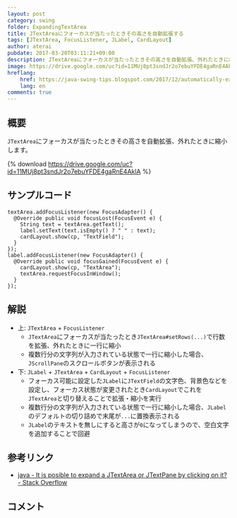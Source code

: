 ```yaml
---
layout: post
category: swing
folder: ExpandingTextArea
title: JTextAreaにフォーカスが当たったときその高さを自動拡張する
tags: [JTextArea, FocusListener, JLabel, CardLayout]
author: aterai
pubdate: 2017-03-20T03:11:21+09:00
description: JTextAreaにフォーカスが当たったときその高さを自動拡張、外れたときに縮小します。
image: https://drive.google.com/uc?id=11MUj8pt3sndJr2o7ebuYFDE4gaRnE4AklA
hreflang:
    href: https://java-swing-tips.blogspot.com/2017/12/automatically-extend-its-height-when.html
    lang: en
comments: true
---
```

## 概要
`JTextArea`にフォーカスが当たったときその高さを自動拡張、外れたときに縮小します。

{% download https://drive.google.com/uc?id=11MUj8pt3sndJr2o7ebuYFDE4gaRnE4AklA %}

## サンプルコード
<pre class="prettyprint"><code>textArea.addFocusListener(new FocusAdapter() {
  @Override public void focusLost(FocusEvent e) {
    String text = textArea.getText();
    label.setText(text.isEmpty() ? " " : text);
    cardLayout.show(cp, "TextField");
  }
});
label.addFocusListener(new FocusAdapter() {
  @Override public void focusGained(FocusEvent e) {
    cardLayout.show(cp, "TextArea");
    textArea.requestFocusInWindow();
  }
});
</code></pre>

## 解説
- 上: `JTextArea` + `FocusListener`
    - `JTextArea`にフォーカスが当たったとき`JTextArea#setRows(...)`で行数を拡張、外れたときに一行に縮小
    - 複数行分の文字列が入力されている状態で一行に縮小した場合、`JScrollPane`のスクロールボタンが表示される
- 下: `JLabel` + `JTextArea` + `CardLayout` + `FocusListener`
    - フォーカス可能に設定した`JLabel`に`JTextField`の文字色、背景色などを設定し、フォーカス状態が変更されたとき`CardLayout`でこれを`JTextArea`と切り替えることで拡張・縮小を実行
    - 複数行分の文字列が入力されている状態で一行に縮小した場合、`JLabel`のデフォルトの切り詰めで末尾が`...`に置換表示される
    - `JLabel`のテキストを無しにすると高さが`0`になってしまうので、空白文字を追加することで回避

<!-- dummy comment line for breaking list -->

## 参考リンク
- [java - It is posible to expand a JTextArea or JTextPane by clicking on it? - Stack Overflow](https://stackoverflow.com/questions/42847168/it-is-posible-to-expand-a-jtextarea-or-jtextpane-by-clicking-on-it)

<!-- dummy comment line for breaking list -->

## コメント
